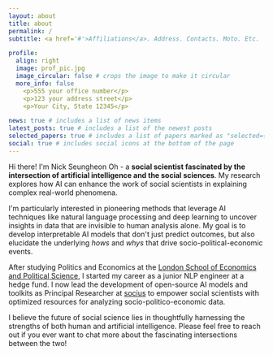 ```yaml
---
layout: about
title: about
permalink: /
subtitle: <a href='#'>Affiliations</a>. Address. Contacts. Moto. Etc.

profile:
  align: right
  image: prof_pic.jpg
  image_circular: false # crops the image to make it circular
  more_info: false 
    <p>555 your office number</p>
    <p>123 your address street</p>
    <p>Your City, State 12345</p>

news: true # includes a list of news items
latest_posts: true # includes a list of the newest posts
selected_papers: true # includes a list of papers marked as "selected={true}"
social: true # includes social icons at the bottom of the page
---
```


Hi there! I'm Nick Seungheon Oh - a **social scientist fascinated by the intersection of artificial intelligence and the social sciences**. My research explores how AI can enhance the work of social scientists in explaining complex real-world phenomena. 

I'm particularly interested in pioneering methods that leverage AI techniques like natural language processing and deep learning to uncover insights in data that are invisible to human analysis alone. My goal is to develop interpretable AI models that don't just predict outcomes, but also elucidate the underlying *hows* and *whys* that drive socio-political-economic events. 

After studying Politics and Economics at the [London School of Economics and Political Science](https://www.lse.ac.uk/), I started my career as a junior NLP engineer at a hedge fund. I now lead the development of open-source AI models and toolkits as Principal Researcher at [socius](https://www.socius.org/) to empower social scientists with optimized resources for analyzing socio-politico-economic data.

I believe the future of social science lies in thoughtfully harnessing the strengths of both human and artificial intelligence. Please feel free to reach out if you ever want to chat more about the fascinating intersections between the two!
